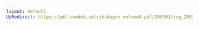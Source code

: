 ```yaml
---
layout: default
UpRedirect: https://pdf.swedeb.se/riksdagen-volumeG-pdf/200203/reg_200203/reg_200203_0214.pdf
---
```

